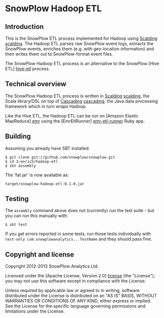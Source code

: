 # SnowPlow Hadoop ETL

## Introduction

This is the SnowPlow ETL process implemented for Hadoop using [Scalding] [scalding]. The Hadoop ETL parses raw SnowPlow event logs, extracts the SnowPlow events, enriches them (e.g. with geo-location information) and then writes them out to SnowPlow-format event files.

The SnowPlow Hadoop ETL process is an alternative to the SnowPlow [Hive ETL] [hive-etl] process.

## Technical overview

The SnowPlow Hadoop ETL process is written in [Scalding] [scalding], the Scala library/DSL on top of [Cascading] [cascading], the Java data processing framework which in turn wraps Hadoop.

Like the Hive ETL, the Hadoop ETL can be run on [Amazon Elastic MapReduce] [emr] using the [EmrEtlRunner] [emr-etl-runner] Ruby app.

## Building

Assuming you already have SBT installed:

    $ git clone git://github.com/snowplow/snowplow.git
    $ cd 3-enrich/hadoop-etl
    $ sbt assembly

The 'fat jar' is now available as:

    target/snowplow-hadoop-etl-0.1.0.jar

## Testing

The `assembly` command above does not (currently) run the test suite - but you can run this manually with:

    $ sbt test

If you get errors reported in some tests, run those tests individually with `test-only com.snowplowanalytics...TestName` and they should pass fine.

## Copyright and license

Copyright 2012-2013 SnowPlow Analytics Ltd.

Licensed under the [Apache License, Version 2.0] [license] (the "License");
you may not use this software except in compliance with the License.

Unless required by applicable law or agreed to in writing, software
distributed under the License is distributed on an "AS IS" BASIS,
WITHOUT WARRANTIES OR CONDITIONS OF ANY KIND, either express or implied.
See the License for the specific language governing permissions and
limitations under the License.

[scalding]: https://github.com/twitter/scalding/
[cascading]: http://www.cascading.org/
[snowplow]: http://snowplowanalytics.com
[hive-etl]: https://github.com/snowplow/snowplow/tree/master/3-enrich/hive-etl
[emr]: http://aws.amazon.com/elasticmapreduce/
[emr-etl-runner]: https://github.com/snowplow/snowplow/tree/master/3-enrich/emr-etl-runner
[license]: http://www.apache.org/licenses/LICENSE-2.0
